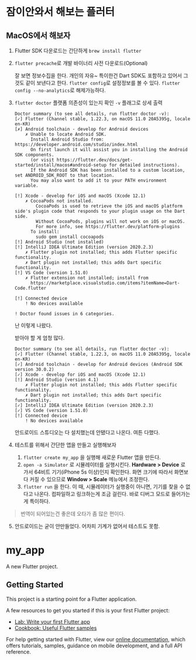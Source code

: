 # 잠이안와서 해보는 플러터

## MacOS에서 해보자

1. Flutter SDK 다운로드는 간단하게 `brew install flutter`

2. `flutter precache`로 개발 바이너리 사전 다운로드(Optional)

   잘 보면 정보수집을 한다. 개인의 자유~ 특이한건 Dart SDK도 포함하고 있어서 그것도 같이 보낸다고 한다.
   `flutter config`로 설정정보를 볼 수 있다.
   `flutter config --no-analytics`로 해제가능하다.

3. `flutter doctor` 플랫폼 의존성이 있는지 확인 `-v` 플래그로 상세 출력

   ```
   Doctor summary (to see all details, run flutter doctor -v):
   [✓] Flutter (Channel stable, 1.22.3, on macOS 11.0 20A5395g, locale en-KR)
   [✗] Android toolchain - develop for Android devices
       ✗ Unable to locate Android SDK.
         Install Android Studio from: https://developer.android.com/studio/index.html
         On first launch it will assist you in installing the Android SDK components.
         (or visit https://flutter.dev/docs/get-started/install/macos#android-setup for detailed instructions).
         If the Android SDK has been installed to a custom location, set ANDROID_SDK_ROOT to that location.
         You may also want to add it to your PATH environment variable.
   
   [!] Xcode - develop for iOS and macOS (Xcode 12.1)
       ✗ CocoaPods not installed.
           CocoaPods is used to retrieve the iOS and macOS platform side's plugin code that responds to your plugin usage on the Dart side.
           Without CocoaPods, plugins will not work on iOS or macOS.
           For more info, see https://flutter.dev/platform-plugins
         To install:
           sudo gem install cocoapods
   [!] Android Studio (not installed)
   [!] IntelliJ IDEA Ultimate Edition (version 2020.2.3)
       ✗ Flutter plugin not installed; this adds Flutter specific functionality.
       ✗ Dart plugin not installed; this adds Dart specific functionality.
   [!] VS Code (version 1.51.0)
       ✗ Flutter extension not installed; install from
         https://marketplace.visualstudio.com/items?itemName=Dart-Code.flutter
   
   [!] Connected device
       ! No devices available
   
   ! Doctor found issues in 6 categories.
   ```

   난 이렇게 나왔다.

   받아야 할 게 엄청 많다.

   ```
   Doctor summary (to see all details, run flutter doctor -v):
   [✓] Flutter (Channel stable, 1.22.3, on macOS 11.0 20A5395g, locale en-KR)
   [✓] Android toolchain - develop for Android devices (Android SDK version 30.0.2)
   [✓] Xcode - develop for iOS and macOS (Xcode 12.1)
   [!] Android Studio (version 4.1)
       ✗ Flutter plugin not installed; this adds Flutter specific functionality.
       ✗ Dart plugin not installed; this adds Dart specific functionality.
   [✓] IntelliJ IDEA Ultimate Edition (version 2020.2.3)
   [✓] VS Code (version 1.51.0)
   [!] Connected device
       ! No devices available
   ```

   안드로이드 스튜디오는 다 설치했는데 안됐다고 나온다. 여튼 다했다.

4. 테스트를 위해서 간단한 앱을 만들고 실행해보자
   1. `flutter create my_app` 을 실행해 새로운 Flutter 앱을 만든다.
   2. `open -a Simulator` 로 시뮬레이터를 실행시킨다.
      **Hardware > Device** 로 가서 64비트 기기(iPhone 5s 이상)인지 확인한다.
      화면 크기에 따라서 화면보다 커질 수 있으므로 **Window > Scale** 메뉴에서 조정한다.
   3. `flutter run` 을 한다. 이 때, 시뮬레이터가 실행중이 아니면, 기기를 찾을 수 없다고 나온다.
      컴파일하고 링크하는게 조금 걸린다.
      바로 디버그 모드로 들어가는게 특이하다.

> 번역이 되어있는건 좋은데 오타가 좀 많은 편이다.

5. 안드로이드는 굳이 안만들었다. 어차피 기계가 없어서 테스트도 못함.

# my_app

A new Flutter project.

## Getting Started

This project is a starting point for a Flutter application.

A few resources to get you started if this is your first Flutter project:

- [Lab: Write your first Flutter app](https://flutter.dev/docs/get-started/codelab)
- [Cookbook: Useful Flutter samples](https://flutter.dev/docs/cookbook)

For help getting started with Flutter, view our
[online documentation](https://flutter.dev/docs), which offers tutorials,
samples, guidance on mobile development, and a full API reference.
